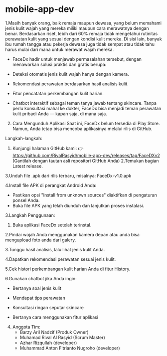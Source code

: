 # mobile-app-dev
1.Masih banyak orang, baik remaja maupun dewasa, yang belum memahami jenis kulit wajah yang mereka miliki maupun cara merawatnya dengan benar. Berdasarkan riset, lebih dari 60% remaja tidak mengetahui rutinitas perawatan kulit yang sesuai dengan kondisi kulit mereka. Di sisi lain, banyak ibu rumah tangga atau pekerja dewasa juga tidak sempat atau tidak tahu harus mulai dari mana untuk merawat wajah mereka.

- FaceDx hadir untuk menjawab permasalahan tersebut, dengan menawarkan solusi praktis dan gratis berupa:

- Deteksi otomatis jenis kulit wajah hanya dengan kamera.

- Rekomendasi perawatan berdasarkan hasil analisis kulit.

- Fitur pencatatan perkembangan kulit harian.

- Chatbot interaktif sebagai teman tanya jawab tentang skincare.
Tanpa perlu konsultasi mahal ke dokter, FaceDx bisa menjadi teman perawatan kulit pribadi Anda — kapan saja, di mana saja.

2. Cara Mengunduh Aplikasi
Saat ini, FaceDx belum tersedia di Play Store. Namun, Anda tetap bisa mencoba aplikasinya melalui rilis di GitHub.

Langkah-langkah:
  1. Kunjungi halaman GitHub kami:
    👉 https://github.com/RivalRasyid/mobile-app-dev/releases/tag/FaceDXv2
    (Gantilah dengan tautan asli repositori GitHub Anda)
  2.Temukan bagian Latest release.

  3.Unduh file .apk dari rilis terbaru, misalnya:
  FaceDx-v1.0.apk

  4.Install file APK di perangkat Android Anda:
  - Pastikan opsi "Install from unknown sources" diaktifkan di pengaturan ponsel Anda.
  - Buka file APK yang telah diunduh dan lanjutkan proses instalasi.

3.Langkah Penggunaan:
  1. Buka aplikasi FaceDx setelah terinstal.

  2.Pindai wajah Anda menggunakan kamera depan atau anda bisa mengupload foto anda dari galery.

  3.Tunggu hasil analisis, lalu lihat jenis kulit Anda.

  4.Dapatkan rekomendasi perawatan sesuai jenis kulit.

  5.Cek histori perkembangan kulit harian Anda di fitur History.

  6.Gunakan chatbot jika Anda ingin:

   - Bertanya soal jenis kulit

   - Mendapat tips perawatan

   - Konsultasi ringan seputar skincare

   - Bertanya cara menggunakan fitur aplikasi

4. Anggota Tim:
   - Barzy Aril Nadzif (Produk Owner)
   - Muhamad Rival Al Rasyid (Scrum Master)
   - Azhar Rizqullah (developer)
   - Muhammad Anton Fitrianto Nugroho (developer)
